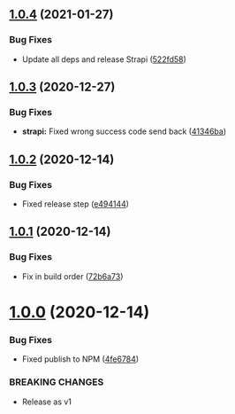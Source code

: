 ## [1.0.4](https://github.com/TriPSs/nx-extend/compare/v1.0.3...v1.0.4) (2021-01-27)


### Bug Fixes

* Update all deps and release Strapi ([522fd58](https://github.com/TriPSs/nx-extend/commit/522fd58881de03302241fad7580ece20d3f043d8))



## [1.0.3](https://github.com/TriPSs/nx-extend/compare/v1.0.2...v1.0.3) (2020-12-27)


### Bug Fixes

* **strapi:** Fixed wrong success code send back ([41346ba](https://github.com/TriPSs/nx-extend/commit/41346ba9737dfc925948ca04b346d25db64d7894))



## [1.0.2](https://github.com/TriPSs/nx-extend/compare/v1.0.1...v1.0.2) (2020-12-14)


### Bug Fixes

* Fixed release step ([e494144](https://github.com/TriPSs/nx-extend/commit/e494144a59939fee6e1686fd72db4d79c3714756))



## [1.0.1](https://github.com/TriPSs/nx-extend/compare/v1.0.0...v1.0.1) (2020-12-14)


### Bug Fixes

* Fix in build order ([72b6a73](https://github.com/TriPSs/nx-extend/commit/72b6a7363b52ae1a9f7cd8763745d70d5d53d973))



# [1.0.0](https://github.com/TriPSs/nx-extend/compare/v0.1.1...v1.0.0) (2020-12-14)


### Bug Fixes

* Fixed publish to NPM ([4fe6784](https://github.com/TriPSs/nx-extend/commit/4fe6784b08cf735205fcb07368f077f5f960bea2))


### BREAKING CHANGES

* Release as v1



